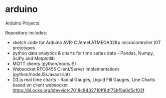 # arduino
Arduino Projects

Repository includes:
  * sketch code for Arduino AVR-C Atmel ATMEGA328p microcontroller IOT prototypes
  * python data analytics & charts for time series data - Pandas, Numpy, SciPy and Matplotlib 
  * MQTT clients (python/nodeJS)
  * Websocket RFC6455 Client/Server implementations (python/nodeJS/Javacsript)
  * D3.js real time charts - Radial Gauges, Liquid Fill Gauges, Line Charts based on client websocket
    https://bl.ocks.org/steveio/c7018c8432710ff8df75bf5a0d5cf03f
